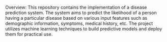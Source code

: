 Overview:
This repository contains the implementation of a disease prediction system. 
The system aims to predict the likelihood of a person having a particular disease based on various input features such as demographic information, symptoms, medical history, etc. 
The project utilizes machine learning techniques to build predictive models and deploy them for practical use.

